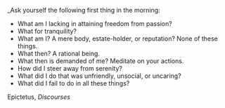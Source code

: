_Ask yourself the following first thing in the morning:
- What am I lacking in attaining freedom from passion?
- What for tranquility?
- What am I? A mere body, estate-holder, or reputation? None of these things.
- What then? A rational being.
- What then is demanded of me? Meditate on your actions.
- How did I steer away from serenity?
- What did I do that was unfriendly, unsocial, or uncaring?
- What did I fail to do in all these things? 

Epictetus, _Discourses_